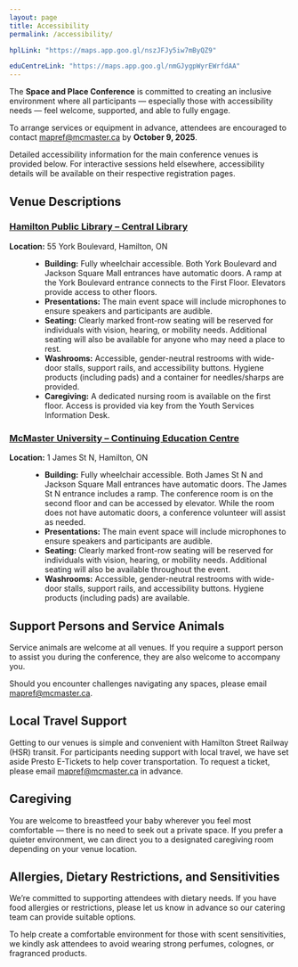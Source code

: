```yaml
---
layout: page
title: Accessibility
permalink: /accessibility/

hplLink: "https://maps.app.goo.gl/nszJFJy5iw7mByQZ9"

eduCentreLink: "https://maps.app.goo.gl/nmGJygpWyrEWrfdAA"
---
```


<div class="content-container">
    <p>
    The <strong>Space and Place Conference</strong> is committed to creating an inclusive environment where all participants — especially those with accessibility needs — feel welcome, supported, and able to fully engage.
    </p>
    <p>
    To arrange services or equipment in advance, attendees are encouraged to contact 
    <a href="mailto:mapref@mcmaster.ca">mapref@mcmaster.ca</a> by <strong>October 9, 2025</strong>.
    </p>
    <p>
    Detailed accessibility information for the main conference venues is provided below. 
    For interactive sessions held elsewhere, accessibility details will be available on their respective registration pages.
    </p>
    <h2>Venue Descriptions</h2>
    <h3><a href="{{ page.hplLink }}" target ="_blank">Hamilton Public Library – Central Library</a></h3>
    <p><strong>Location:</strong> 55 York Boulevard, Hamilton, ON</p>
    <ul style="margin-left: 40px;">
        <li><strong>Building:</strong> Fully wheelchair accessible. Both York Boulevard and Jackson Square Mall entrances have automatic doors. A ramp at the York Boulevard entrance connects to the First Floor. Elevators provide access to other floors.</li>
        <li><strong>Presentations:</strong> The main event space will include microphones to ensure speakers and participants are audible.</li>
        <li><strong>Seating:</strong> Clearly marked front-row seating will be reserved for individuals with vision, hearing, or mobility needs. Additional seating will also be available for anyone who may need a place to rest.</li>
        <li><strong>Washrooms:</strong> Accessible, gender-neutral restrooms with wide-door stalls, support rails, and accessibility buttons. Hygiene products (including pads) and a container for needles/sharps are provided.</li>
        <li><strong>Caregiving:</strong> A dedicated nursing room is available on the first floor. Access is provided via key from the Youth Services Information Desk.</li>
    </ul>
    <h3><a href=" {{ page.eduCentreLink }} " target ="_blank">McMaster University – Continuing Education Centre</a></h3>
    <p><strong>Location:</strong> 1 James St N, Hamilton, ON</p>
    <ul style="margin-left: 40px;">
        <li><strong>Building:</strong> Fully wheelchair accessible. Both James St N and Jackson Square Mall entrances have automatic doors. The James St N entrance includes a ramp. The conference room is on the second floor and can be accessed by elevator. While the room does not have automatic doors, a conference volunteer will assist as needed.</li>
        <li><strong>Presentations:</strong> The main event space will include microphones to ensure speakers and participants are audible.</li>
        <li><strong>Seating:</strong> Clearly marked front-row seating will be reserved for individuals with vision, hearing, or mobility needs. Additional seating will also be available throughout the event.</li>
        <li><strong>Washrooms:</strong> Accessible, gender-neutral restrooms with wide-door stalls, support rails, and accessibility buttons. Hygiene products (including pads) are available.</li>
    </ul>
    <h2>Support Persons and Service Animals</h2>
    <p>
    Service animals are welcome at all venues. If you require a support person to assist you during the conference, they are also welcome to accompany you. 
    </p>
    <p>
    Should you encounter challenges navigating any spaces, please email 
    <a href="mailto:mapref@mcmaster.ca">mapref@mcmaster.ca</a>.
    </p>
    <h2>Local Travel Support</h2>
    <p>
    Getting to our venues is simple and convenient with Hamilton Street Railway (HSR) transit. 
    For participants needing support with local travel, we have set aside Presto E-Tickets to help cover transportation. 
    To request a ticket, please email <a href="mailto:mapref@mcmaster.ca">mapref@mcmaster.ca</a> in advance.
    </p>
    <h2>Caregiving</h2>
    <p>
    You are welcome to breastfeed your baby wherever you feel most comfortable — there is no need to seek out a private space. 
    If you prefer a quieter environment, we can direct you to a designated caregiving room depending on your venue location.
    </p>
    <h2>Allergies, Dietary Restrictions, and Sensitivities</h2>
    <p>
    We’re committed to supporting attendees with dietary needs. If you have food allergies or restrictions, please let us know in advance so our catering team can provide suitable options.
    </p>
    <p>
    To help create a comfortable environment for those with scent sensitivities, we kindly ask attendees to avoid wearing strong perfumes, colognes, or fragranced products.
    </p>
    
</div>
